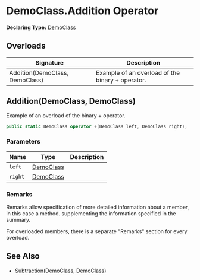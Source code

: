 # DemoClass.Addition Operator

**Declaring Type:** [DemoClass](../Type.md)

## Overloads

| Signature                      | Description                                      |
| ------------------------------ | ------------------------------------------------ |
| Addition(DemoClass, DemoClass) | Example of an overload of the binary + operator. |

## Addition(DemoClass, DemoClass)

Example of an overload of the binary + operator.

```csharp
public static DemoClass operator +(DemoClass left, DemoClass right);
```

### Parameters

| Name    | Type                    | Description |
| ------- | ----------------------- | ----------- |
| `left`  | [DemoClass](../Type.md) |             |
| `right` | [DemoClass](../Type.md) |             |

### Remarks

Remarks allow specification of more detailed information about a member, in this case a method. supplementing the information specified in the summary.

For overloaded members, there is a separate "Remarks" section for every overload.

## See Also

- [Subtraction(DemoClass, DemoClass)](Subtraction.md)

